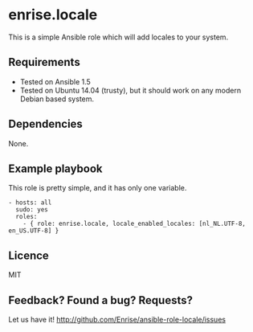 # enrise.locale

This is a simple Ansible role which will add locales to your system.

## Requirements

- Tested on Ansible 1.5
- Tested on Ubuntu 14.04 (trusty), but it should work on any modern Debian based system.

## Dependencies

None.

## Example playbook

This role is pretty simple, and it has only one variable.

    - hosts: all
      sudo: yes
      roles:
        - { role: enrise.locale, locale_enabled_locales: [nl_NL.UTF-8, en_US.UTF-8] }

## Licence

MIT

## Feedback? Found a bug? Requests?

Let us have it! http://github.com/Enrise/ansible-role-locale/issues

